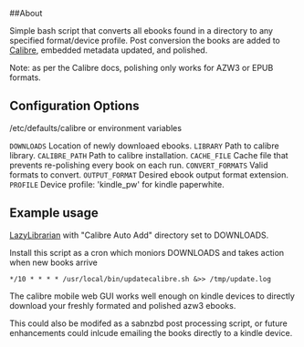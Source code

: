 ##About

Simple bash script that converts all ebooks found in a directory to any specified format/device profile.
Post conversion the books are added to [Calibre](https://calibre-ebook.com), embedded metadata updated, and polished.

Note: as per the Calibre docs, polishing only works for AZW3 or EPUB formats.

## Configuration Options

/etc/defaults/calibre or environment variables

`DOWNLOADS`
Location of newly downloaed ebooks.
`LIBRARY`
Path to calibre library.
`CALIBRE_PATH`
Path to calibre installation.
`CACHE_FILE`
Cache file that prevents re-polishing every book on each run.
`CONVERT_FORMATS`
Valid formats to convert.
`OUTPUT_FORMAT`
Desired ebook output format extension.
`PROFILE`
Device profile: 'kindle_pw' for kindle paperwhite.

## Example usage

[LazyLibrarian](https://github.com/lazylibrarian/LazyLibrarian) with "Calibre Auto Add" directory set to DOWNLOADS.

Install this script as a cron which moniors DOWNLOADS and takes action when new books arrive

```
*/10 * * * * /usr/local/bin/updatecalibre.sh &>> /tmp/update.log
```

The calibre mobile web GUI works well enough on kindle devices to directly download your freshly formated and polished azw3 ebooks.

This could also be modifed as a sabnzbd post processing script, or future enhancements could inlcude emailing the books directly to a kindle device.


